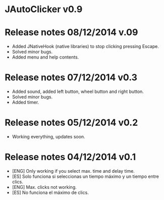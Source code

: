 ﻿JAutoClicker v0.9
============


Release notes 08/12/2014
v.09
====
- Added JNativeHook (native libraries) to stop clicking pressing Escape.
- Solved minor bugs.
- Added menu and help contents.


Release notes 07/12/2014
v0.3
====

- Added sound, added left button, wheel button and right button.
- Solved minor bugs.
- Added timer.



Release notes 05/12/2014
v0.2
====

- Working everything, updates soon.



Release notes 04/12/2014
v0.1
====
- [ENG] Only working if you select max. time and delay time.
- [ES] Solo funciona si seleccionas un tiempo máximo y un tiempo entre clics.
- [ENG] Max. clicks not working.
- [ES] No funciona el máximo de clics.

